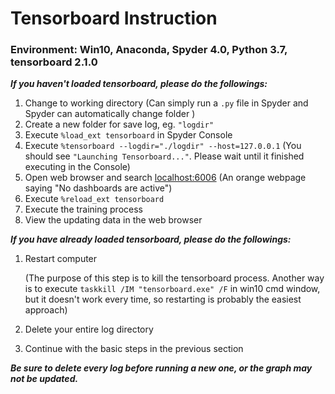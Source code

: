 # Tensorboard Instruction

### Environment: Win10,  Anaconda,  Spyder 4.0,  Python 3.7, tensorboard 2.1.0


*__If you haven't loaded tensorboard, please do the followings:__*

1. Change to working directory (Can simply run a `.py` file in Spyder and Spyder can automatically change folder )
2. Create a new folder for save log, eg. `"logdir"`
3. Execute `%load_ext tensorboard` in Spyder Console
4. Execute `%tensorboard --logdir="./logdir" --host=127.0.0.1`  (You should see `"Launching Tensorboard..."`. Please wait until it finished executing in the Console)
5. Open web browser and search <localhost:6006> (An orange webpage saying "No dashboards are active")
6. Execute `%reload_ext tensorboard`
7. Execute the training process
8. View the updating data in the web browser

*__If you have already loaded tensorboard, please do the followings:__*

1. Restart computer 

   (The purpose of this step is to kill the tensorboard process. Another way is to execute `taskkill /IM "tensorboard.exe" /F` in win10 cmd window, but it doesn't work every time, so restarting is probably the easiest approach)

2. Delete your entire log directory

3. Continue with the basic steps in the previous section

*__Be sure to delete every log before running a new one, or the graph may not be updated.__*